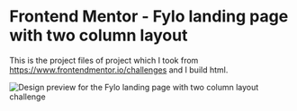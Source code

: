 # Frontend Mentor - Fylo landing page with two column layout

This is the project files of project which I took from https://www.frontendmentor.io/challenges and I build html.

![Design preview for the Fylo landing page with two column layout challenge](https://res.cloudinary.com/dz209s6jk/image/upload/q_auto,w_700/Challenges/h8osxwiem1fjujhthbok.jpg)

